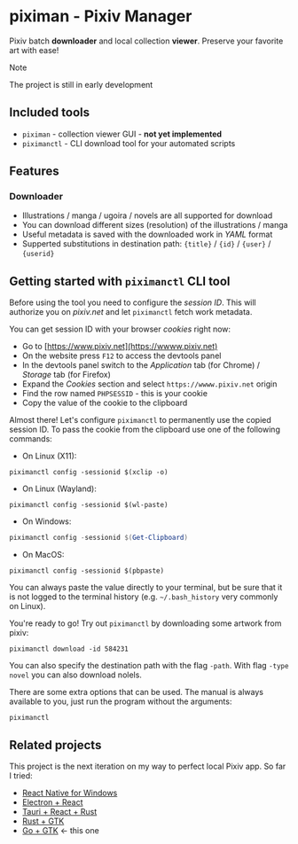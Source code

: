 # piximan - Pixiv Manager

Pixiv batch **downloader** and local collection **viewer**. Preserve your favorite art with ease!

> [!NOTE]
> The project is still in early development

## Included tools

- `piximan` - collection viewer GUI - **not yet implemented**
- `piximanctl` - CLI download tool for your automated scripts

## Features

### Downloader
- Illustrations / manga / ugoira / novels are all supported for download
- You can download different sizes (resolution) of the illustrations / manga
- Useful metadata is saved with the downloaded work in _YAML_ format
- Supperted substitutions in destination path: `{title}` / `{id}` / `{user}` / `{userid}`

## Getting started with `piximanctl` CLI tool

Before using the tool you need to configure the _session ID_. This will authorize you on _pixiv.net_ and
let `piximanctl` fetch work metadata.

You can get session ID with your browser _cookies_ right now:
- Go to [https://www.pixiv.net](https://wwww.pixiv.net)
- On the website press `F12` to access the devtools panel
- In the devtools panel switch to the _Application_ tab (for Chrome) / _Storage_ tab (for Firefox)
- Expand the _Cookies_ section and select `https://wwww.pixiv.net` origin
- Find the row named `PHPSESSID` - this is your cookie
- Copy the value of the cookie to the clipboard

Almost there! Let's configure `piximanctl` to permanently use the copied session ID.
To pass the cookie from the clipboard use one of the following commands:
- On Linux (X11):
```shell
piximanctl config -sessionid $(xclip -o)
```
- On Linux (Wayland):
```shell
piximanctl config -sessionid $(wl-paste)
```
- On Windows:
```powershell
piximanctl config -sessionid $(Get-Clipboard)
```
- On MacOS:
```shell
piximanctl config -sessionid $(pbpaste)
```

You can always paste the value directly to your terminal, but be sure that it is not logged to the
terminal history (e.g. `~/.bash_history` very commonly on Linux).

You're ready to go! Try out `piximanctl` by downloading some artwork from pixiv:

```shell
piximanctl download -id 584231
```

You can also specify the destination path with the flag `-path`.
With flag `-type novel` you can also download nolels.

There are some extra options that can be used.
The manual is always available to you, just run the program without the arguments:

```shell
piximanctl
```

## Related projects

This project is the next iteration on my way to perfect local Pixiv app. So far I tried:
- [React Native for Windows](https://github.com/fekoneko/pixiv-powerful-viewer-legacy)
- [Electron + React](https://github.com/fekoneko/pixiv-powerful-viewer/tree/v1.0.0-alpha.2)
- [Tauri + React + Rust](https://github.com/fekoneko/pixiv-powerful-viewer)
- [Rust + GTK](https://github.com/fekoneko/pixiv-powerful-viewer-gtk)
- [Go + GTK](https://github.com/fekoneko/piximan) <- this one
